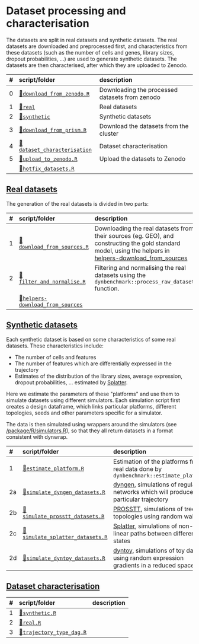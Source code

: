 
# Dataset processing and characterisation

The datasets are split in real datasets and synthetic datasets. The real datasets are downloaded and preprocessed first, and characteristics from these datasets (such as the number of cells and genes, library sizes, dropout probabilities, ...) are used to generate synthetic datasets. The datasets are then characterised, after which they are uploaded to Zenodo.

| \#  | script/folder                                              | description                                    |
|:----|:-----------------------------------------------------------|:-----------------------------------------------|
| 0   | [📄`download_from_zenodo.R`](00-download_from_zenodo.R)     | Downloading the processed datasets from zenodo |
| 1   | [📁`real`](01-real)                                         | Real datasets                                  |
| 2   | [📁`synthetic`](02-synthetic)                               | Synthetic datasets                             |
| 3   | [📄`download_from_prism.R`](03-download_from_prism.R)       | Download the datasets from the cluster         |
| 4   | [📁`dataset_characterisation`](04-dataset_characterisation) | Dataset characterisation                       |
| 5   | [📄`upload_to_zenodo.R`](05-upload_to_zenodo.R)             | Upload the datasets to Zenodo                  |
|     | [📄`hotfix_datasets.R`](hotfix_datasets.R)                  |                                                |

## [Real datasets](01-real)

The generation of the real datasets is divided in two parts:

<table>
<colgroup>
<col width="2%" />
<col width="25%" />
<col width="71%" />
</colgroup>
<thead>
<tr class="header">
<th align="left">#</th>
<th align="left">script/folder</th>
<th align="left">description</th>
</tr>
</thead>
<tbody>
<tr class="odd">
<td align="left">1</td>
<td align="left"><a href="01-real/01-download_from_sources.R">📄<code>download_from_sources.R</code></a></td>
<td align="left">Downloading the real datasets from their sources (eg. GEO), and constructing the gold standard model, using the helpers in <a href="helpers-download_from_sources" class="uri">helpers-download_from_sources</a></td>
</tr>
<tr class="even">
<td align="left">2</td>
<td align="left"><a href="01-real/02-filter_and_normalise.R">📄<code>filter_and_normalise.R</code></a></td>
<td align="left">Filtering and normalising the real datasets using the <code>dynbenchmark::process_raw_dataset</code> function.</td>
</tr>
<tr class="odd">
<td align="left"></td>
<td align="left"><a href="helpers-download_from_sources">📁<code>helpers-download_from_sources</code></a></td>
<td align="left"></td>
</tr>
</tbody>
</table>

## [Synthetic datasets](02-synthetic)

Each synthetic dataset is based on some characteristics of some real datasets. These characteristics include:

-   The number of cells and features
-   The number of features which are differentially expressed in the trajectory
-   Estimates of the distribution of the library sizes, average expression, dropout probabilities, ... estimated by [Splatter](https://github.com/Oshlack/splatter).

Here we estimate the parameters of these "platforms" and use them to simulate datasets using different simulators. Each simulation script first creates a design dataframe, which links particular platforms, different topologies, seeds and other parameters specific for a simulator.

The data is then simulated using wrappers around the simulators (see [/package/R/simulators.R](/package/R/simulators.R)), so that they all return datasets in a format consistent with dynwrap.

<table>
<colgroup>
<col width="2%" />
<col width="34%" />
<col width="62%" />
</colgroup>
<thead>
<tr class="header">
<th align="left">#</th>
<th align="left">script/folder</th>
<th align="left">description</th>
</tr>
</thead>
<tbody>
<tr class="odd">
<td align="left">1</td>
<td align="left"><a href="02-synthetic/01-estimate_platform.R">📄<code>estimate_platform.R</code></a></td>
<td align="left">Estimation of the platforms from real data done by <code>dynbenchmark::estimate_platform</code></td>
</tr>
<tr class="even">
<td align="left">2a</td>
<td align="left"><a href="02-synthetic/02a-simulate_dyngen_datasets.R">📄<code>simulate_dyngen_datasets.R</code></a></td>
<td align="left"><a href="https://github.com/dynverse/dyngen">dyngen</a>, simulations of regulatory networks which will produce a particular trajectory</td>
</tr>
<tr class="odd">
<td align="left">2b</td>
<td align="left"><a href="02-synthetic/02b-simulate_prosstt_datasets.R">📄<code>simulate_prosstt_datasets.R</code></a></td>
<td align="left"><a href="https://github.com/soedinglab/prosstt">PROSSTT</a>, simulations of tree topologies using random walks</td>
</tr>
<tr class="even">
<td align="left">2c</td>
<td align="left"><a href="02-synthetic/02c-simulate_splatter_datasets.R">📄<code>simulate_splatter_datasets.R</code></a></td>
<td align="left"><a href="https://github.com/Oshlack/splatter">Splatter</a>, simulations of non-linear paths between different states</td>
</tr>
<tr class="odd">
<td align="left">2d</td>
<td align="left"><a href="02-synthetic/02d-simulate_dyntoy_datasets.R">📄<code>simulate_dyntoy_datasets.R</code></a></td>
<td align="left"><a href="https://github.com/dynverse/dyntoy">dyntoy</a>, simulations of toy data using random expression gradients in a reduced space</td>
</tr>
</tbody>
</table>

## [Dataset characterisation](04-dataset_characterisation)

| \#  | script/folder                                                                   | description |
|:----|:--------------------------------------------------------------------------------|:------------|
| 1   | [📄`synthetic.R`](04-dataset_characterisation/1-synthetic.R)                     |             |
| 2   | [📄`real.R`](04-dataset_characterisation/2-real.R)                               |             |
| 3   | [📄`trajectory_type_dag.R`](04-dataset_characterisation/3-trajectory_type_dag.R) |             |
